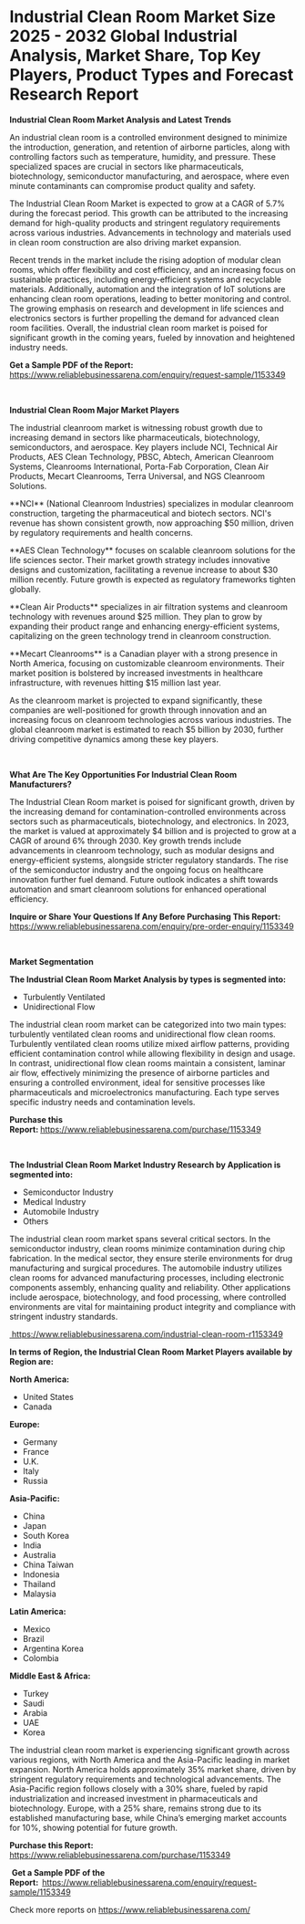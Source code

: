 <p><h1>Industrial Clean Room Market Size 2025 - 2032 Global Industrial Analysis, Market Share, Top Key Players, Product Types and Forecast Research Report</h1></p><p><strong>Industrial Clean Room Market Analysis and Latest Trends</strong></p>
<p><p>An industrial clean room is a controlled environment designed to minimize the introduction, generation, and retention of airborne particles, along with controlling factors such as temperature, humidity, and pressure. These specialized spaces are crucial in sectors like pharmaceuticals, biotechnology, semiconductor manufacturing, and aerospace, where even minute contaminants can compromise product quality and safety.</p><p>The Industrial Clean Room Market is expected to grow at a CAGR of 5.7% during the forecast period. This growth can be attributed to the increasing demand for high-quality products and stringent regulatory requirements across various industries. Advancements in technology and materials used in clean room construction are also driving market expansion. </p><p>Recent trends in the market include the rising adoption of modular clean rooms, which offer flexibility and cost efficiency, and an increasing focus on sustainable practices, including energy-efficient systems and recyclable materials. Additionally, automation and the integration of IoT solutions are enhancing clean room operations, leading to better monitoring and control. The growing emphasis on research and development in life sciences and electronics sectors is further propelling the demand for advanced clean room facilities. Overall, the industrial clean room market is poised for significant growth in the coming years, fueled by innovation and heightened industry needs.</p></p>
<p><strong>Get a Sample PDF of the Report:&nbsp;</strong> <a href="https://www.reliablebusinessarena.com/enquiry/request-sample/1153349?utm_campaign=3554&utm_medium=2&utm_source=Github&utm_content=ia&utm_term=10042025&utm_id=industrial-clean-room">https://www.reliablebusinessarena.com/enquiry/request-sample/1153349</a></p>
<p>&nbsp;</p>
<p><strong>Industrial Clean Room Major Market Players</strong></p>
<p><p>The industrial cleanroom market is witnessing robust growth due to increasing demand in sectors like pharmaceuticals, biotechnology, semiconductors, and aerospace. Key players include NCI, Technical Air Products, AES Clean Technology, PBSC, Abtech, American Cleanroom Systems, Cleanrooms International, Porta-Fab Corporation, Clean Air Products, Mecart Cleanrooms, Terra Universal, and NGS Cleanroom Solutions.</p><p>**NCI** (National Cleanroom Industries) specializes in modular cleanroom construction, targeting the pharmaceutical and biotech sectors. NCI's revenue has shown consistent growth, now approaching $50 million, driven by regulatory requirements and health concerns.</p><p>**AES Clean Technology** focuses on scalable cleanroom solutions for the life sciences sector. Their market growth strategy includes innovative designs and customization, facilitating a revenue increase to about $30 million recently. Future growth is expected as regulatory frameworks tighten globally.</p><p>**Clean Air Products** specializes in air filtration systems and cleanroom technology with revenues around $25 million. They plan to grow by expanding their product range and enhancing energy-efficient systems, capitalizing on the green technology trend in cleanroom construction.</p><p>**Mecart Cleanrooms** is a Canadian player with a strong presence in North America, focusing on customizable cleanroom environments. Their market position is bolstered by increased investments in healthcare infrastructure, with revenues hitting $15 million last year.</p><p>As the cleanroom market is projected to expand significantly, these companies are well-positioned for growth through innovation and an increasing focus on cleanroom technologies across various industries. The global cleanroom market is estimated to reach $5 billion by 2030, further driving competitive dynamics among these key players.</p></p>
<p>&nbsp;</p>
<p><strong>What Are The Key Opportunities For Industrial Clean Room Manufacturers?</strong></p>
<p><p>The Industrial Clean Room market is poised for significant growth, driven by the increasing demand for contamination-controlled environments across sectors such as pharmaceuticals, biotechnology, and electronics. In 2023, the market is valued at approximately $4 billion and is projected to grow at a CAGR of around 6% through 2030. Key growth trends include advancements in cleanroom technology, such as modular designs and energy-efficient systems, alongside stricter regulatory standards. The rise of the semiconductor industry and the ongoing focus on healthcare innovation further fuel demand. Future outlook indicates a shift towards automation and smart cleanroom solutions for enhanced operational efficiency.</p></p>
<p><strong>Inquire or Share Your Questions If Any Before Purchasing This Report:</strong> <a href="https://www.reliablebusinessarena.com/enquiry/pre-order-enquiry/1153349?utm_campaign=3554&utm_medium=2&utm_source=Github&utm_content=ia&utm_term=10042025&utm_id=industrial-clean-room">https://www.reliablebusinessarena.com/enquiry/pre-order-enquiry/1153349</a></p>
<p>&nbsp;</p>
<p><strong>Market Segmentation</strong></p>
<p><strong>The Industrial Clean Room Market Analysis by types is segmented into:</strong></p>
<p><ul><li>Turbulently Ventilated</li><li>Unidirectional Flow</li></ul></p>
<p><p>The industrial clean room market can be categorized into two main types: turbulently ventilated clean rooms and unidirectional flow clean rooms. Turbulently ventilated clean rooms utilize mixed airflow patterns, providing efficient contamination control while allowing flexibility in design and usage. In contrast, unidirectional flow clean rooms maintain a consistent, laminar air flow, effectively minimizing the presence of airborne particles and ensuring a controlled environment, ideal for sensitive processes like pharmaceuticals and microelectronics manufacturing. Each type serves specific industry needs and contamination levels.</p></p>
<p><strong>Purchase this Report:&nbsp;</strong><a href="https://www.reliablebusinessarena.com/purchase/1153349?utm_campaign=3554&utm_medium=2&utm_source=Github&utm_content=ia&utm_term=10042025&utm_id=industrial-clean-room">https://www.reliablebusinessarena.com/purchase/1153349</a></p>
<p>&nbsp;</p>
<p><strong>The Industrial Clean Room Market Industry Research by Application is segmented into:</strong></p>
<p><ul><li>Semiconductor Industry</li><li>Medical Industry</li><li>Automobile Industry</li><li>Others</li></ul></p>
<p><p>The industrial clean room market spans several critical sectors. In the semiconductor industry, clean rooms minimize contamination during chip fabrication. In the medical sector, they ensure sterile environments for drug manufacturing and surgical procedures. The automobile industry utilizes clean rooms for advanced manufacturing processes, including electronic components assembly, enhancing quality and reliability. Other applications include aerospace, biotechnology, and food processing, where controlled environments are vital for maintaining product integrity and compliance with stringent industry standards.</p></p>
<p><a href="https://www.reliablebusinessarena.com/industrial-clean-room-r1153349?utm_campaign=3554&utm_medium=2&utm_source=Github&utm_content=ia&utm_term=10042025&utm_id=industrial-clean-room">&nbsp;https://www.reliablebusinessarena.com/industrial-clean-room-r1153349</a></p>
<p><strong>In terms of Region, the Industrial Clean Room Market Players available by Region are:</strong></p>
<p>
    <p> <strong> North America: </strong>
        <ul>
            <li>United States</li>
            <li>Canada</li>
        </ul>
        </p> 
    <p> <strong> Europe: </strong>
        <ul>
            <li>Germany</li>
            <li>France</li>
            <li>U.K.</li>
            <li>Italy</li>
            <li>Russia</li>
        </ul>
        </p> 
    <p> <strong> Asia-Pacific: </strong>
        <ul>
            <li>China</li>
            <li>Japan</li>
            <li>South Korea</li>
            <li>India</li>
            <li>Australia</li>
            <li>China Taiwan</li>
            <li>Indonesia</li>
            <li>Thailand</li>
            <li>Malaysia</li>
        </ul>
        </p> 
    <p> <strong> Latin America: </strong>
        <ul>
            <li>Mexico</li>
            <li>Brazil</li>
            <li>Argentina Korea</li>
            <li>Colombia</li>
        </ul>
        </p> 
    <p> <strong> Middle East & Africa: </strong>
        <ul>
            <li>Turkey</li>
            <li>Saudi</li>
            <li>Arabia</li>
            <li>UAE</li>
            <li>Korea</li>
        </ul>
    </p>
    </p>
<p><p>The industrial clean room market is experiencing significant growth across various regions, with North America and the Asia-Pacific leading in market expansion. North America holds approximately 35% market share, driven by stringent regulatory requirements and technological advancements. The Asia-Pacific region follows closely with a 30% share, fueled by rapid industrialization and increased investment in pharmaceuticals and biotechnology. Europe, with a 25% share, remains strong due to its established manufacturing base, while China’s emerging market accounts for 10%, showing potential for future growth.</p></p>
<p><strong>Purchase this Report: </strong><a href="https://www.reliablebusinessarena.com/purchase/1153349?utm_campaign=3554&utm_medium=2&utm_source=Github&utm_content=ia&utm_term=10042025&utm_id=industrial-clean-room">https://www.reliablebusinessarena.com/purchase/1153349</a></p>
<p>&nbsp;<strong>Get a Sample PDF of the Report:&nbsp;&nbsp;</strong><a href="https://www.reliablebusinessarena.com/enquiry/request-sample/1153349?utm_campaign=3554&utm_medium=2&utm_source=Github&utm_content=ia&utm_term=10042025&utm_id=industrial-clean-room">https://www.reliablebusinessarena.com/enquiry/request-sample/1153349</a></p>
<p><strong></strong></p>
<p>Check more reports on <a href="https://www.reliablebusinessarena.com/?utm_campaign=3554&utm_medium=2&utm_source=Github&utm_content=ia&utm_term=10042025&utm_id=industrial-clean-room">https://www.reliablebusinessarena.com/</a></p>